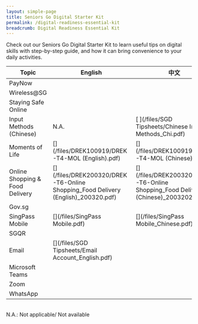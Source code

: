 ```yaml
---
layout: simple-page
title: Seniors Go Digital Starter Kit
permalink: /digital-readiness-essential-kit
breadcrumb: Digital Readiness Essential Kit
---
```


Check out our Seniors Go Digital Starter Kit to learn useful tips on digital skills with step-by-step guide, and how it can bring convenience to your daily activities.

| Topic | English | 中文 | Melayu | தமிழ் |
| -- | -- | -- | -- | -- |
| PayNow | [ ](/files/PayNow/11154_DREK-T1-PAYNow_English.pdf) | [ ](/files/PayNow/11154A_DREK-T1-PAYNow_Chinese.pdf) | [ ](/files/PayNow/11154_DREK-T1-PAYNow_Malay.pdf) | [ ](/files/PayNow/11154_DREK-T1-PAYNow_Tamil.pdf)|
| Wireless@SG | [ ](/files/SGD%20Tipsheets/Wireless%40SGx_English.pdf) | [ ](/files/SGD%20Tipsheets/WirelessSGx_Chi.pdf) | [ ](/files/SGD%20Tipsheets/Wireless%40SGx_Malay.pdf) | [ ](/files/SGD%20Tipsheets/Wireless%40SGx_Tamil.pdf) |
| Staying Safe Online | [ ](/files/SGD%20Tipsheets/Staying%20Safe%20Online.pdf) | [ ](/files/SGD%20Tipsheets/Staying%20Safe%20Online_Chi.pdf) | [ ](/files/SGD%20Tipsheets/Staying%20Safe%20Online_Malay.pdf) | [ ](/files/SGD%20Tipsheets/Staying%20Safe%20Online_Tamil.pdf) |
| Input Methods (Chinese) | N.A. |  [ ](/files/SGD Tipsheets/Chinese Input Methods_Chi.pdf) |  N.A. |  N.A. |
| Moments of Life | [](/files/DREK100919/DREK-T4-MOL (English).pdf) | [](/files/DREK100919/DREK-T4-MOL (Chinese).pdf) | [](/files/DREK100919/DREK-T4-MOL (Malay).pdf) | [](/files/DREK100919/DREK-T4-MOL (Tamil).pdf) |
| Online Shopping & Food Delivery | [](/files/DREK200320/DREK-T6-Online Shopping_Food Delivery (English)_200320.pdf) | [](/files/DREK200320/DREK-T6-Online Shopping_Food Delivery (Chinese)_20032020.pdf) | N.A. | N.A. |
| Gov.sg | [](/files/SGD%20Tipsheets/Gov.sg_English.pdf) | [](/files/SGD%20Tipsheets/Gov.sg_Chi.pdf) | N.A. | N.A. |
| SingPass Mobile | [](/files/SingPass Mobile.pdf) | [](/files/SingPass Mobile_Chinese.pdf) | N.A. | N.A. |
| SGQR | [](/files/SGD%20Tipsheets/SGQR_English.pdf) | [](/files/SGD%20Tipsheets/SGQR_Chi.pdf) | [](/files/SGD%20Tipsheets/SGQR_Malay.pdf)| [](/files/SGD%20Tipsheets/SGQR_Tamil.pdf) |
| Email |[](/files/SGD Tipsheets/Email Account_English.pdf) | [](/files/SGD%20Tipsheets/Email%20Accounts_Chi.pdf) | [](/files/SGD%20Tipsheets/Email%20Account-Malay.pdf) |[](/files/SGD%20Tipsheets/Email%20Account_Tamil.pdf)|
| Microsoft Teams | [](/files/SGD%20Tipsheets/Microsoft%20Teams_English.pdf) | [](/files/SGD%20Tipsheets/Microsoft%20Teams_Chi.pdf) | [](/files/SGD%20Tipsheets/Microsoft%20Teams_Malay.pdf) | [](/files/SGD%20Tipsheets/Microsoft%20Teams_Tamil.pdf) |
| Zoom | [](/files/SGD%20Tipsheets/Zoom_English.pdf) | [](/files/SGD%20Tipsheets/Zoom_Chi.pdf) | [](/files/SGD%20Tipsheets/Zoom_Malay.pdf) | [](/files/SGD%20Tipsheets/Zoom_Tamil.pdf) |
| WhatsApp | [](files/SGD%20Tipsheets/WhatsApp_English.pdf) | [](/files/SGD%20Tipsheets/WhatsApp_Chi.pdf) | [](/files/SGD%20Tipsheets/WhatsApp_Malay.pdf) | [](/files/SGD%20Tipsheets/WhatsApp_Tamil.pdf) |

<br>N.A.: Not applicable/ Not available

